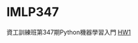 # IMLP347
資工訓練班第347期Python機器學習入門
[HW1](https://github.com/muzzylexy/IMLP347/blob/master/Unit01/Unit01_Crash%20Course%20on%20Python.ipynb)
